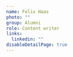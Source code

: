 ```yaml
---
name: Felix Haas
photo: ""
group: Alumni
role: Content writer
links:
  linkedin: ""
disableDetailPage: true
---
```

